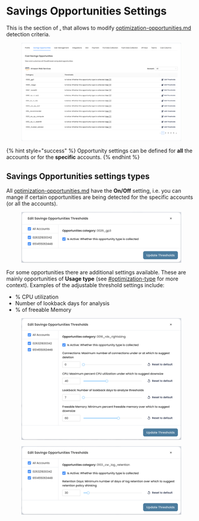 # Savings Opportunities Settings

This is the section of [.](./ "mention") that allows to modify [optimization-opportunities.md](../cost-savings/key-concepts/optimization-opportunities.md "mention") detection criteria.

<div align="left">

<figure><img src="../../.gitbook/assets/settings-2-savings-opportunities.png" alt=""><figcaption></figcaption></figure>

</div>

{% hint style="success" %}
Opportunity settings can be defined for **all** the accounts or for the **specific** accounts.
{% endhint %}

## Savings Opportunities settings types

All [optimization-opportunities.md](../cost-savings/key-concepts/optimization-opportunities.md "mention") have the **On/Off** setting, i.e. you can mange if certain opportunities are being detected for the specific accounts (or all the accounts).

<div align="left">

<figure><img src="../../.gitbook/assets/settings-2-savings-opportunities-active.png" alt="" width="563"><figcaption></figcaption></figure>

</div>

For some opportunities there are additional settings available. These are mainly opportunities of **Usage type** (see [#optimization-type](../cost-savings/key-concepts/optimization-opportunities.md#optimization-type "mention") for more context). Examples of the adjustable threshold settings include:

* % CPU utilization
* Number of lookback days for analysis
* % of freeable Memory

<div align="left">

<figure><img src="../../.gitbook/assets/settings-2-savings-opportunities-thresholds.png" alt="" width="563"><figcaption></figcaption></figure>

</div>

<div align="left">

<figure><img src="../../.gitbook/assets/settings-2-savings-opportunities-thresholds-2.png" alt="" width="563"><figcaption></figcaption></figure>

</div>
